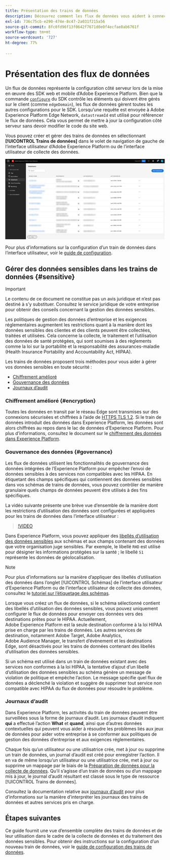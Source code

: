 ```yaml
---
title: Présentation des trains de données
description: Découvrez comment les flux de données vous aident à connecter l’intégration de votre SDK Experience Platform côté client à des produits Adobe et à des destinations tierces.
exl-id: 736c75cb-e290-474e-8c47-2a031f215a56
source-git-commit: 8fc0fd96f13f0642f7671d0e0f4ecfae8ab6761f
workflow-type: tm+mt
source-wordcount: '727'
ht-degree: 77%

---
```


# Présentation des flux de données

Un flux de données représente la configuration côté serveur lors de la mise en œuvre des SDK web et mobile d’Adobe Experience Platform. Bien que la commande [`configure`](/help/web-sdk/commands/configure/overview.md) du SDK contrôle les éléments qui doivent être gérés sur le client (comme `edgeDomain`), les flux de données gèrent toutes les autres configurations pour le SDK. Lorsqu’une requête est envoyée à Adobe Experience Platform Edge Network, `datastreamId` est utilisé pour référencer le flux de données. Cela vous permet de mettre à jour la configuration côté serveur sans devoir modifier le code du site web.

Vous pouvez créer et gérer des trains de données en sélectionnant **[!UICONTROL Trains de données]** dans le volet de navigation de gauche de l’interface utilisateur d’Adobe Experience Platform ou de l’interface utilisateur de collecte des données.

![Onglet Trains de données dans l’interface utilisateur](assets/overview/datastreams-tab.png)

Pour plus d’informations sur la configuration d’un train de données dans l’interface utilisateur, voir le [guide de configuration](./configure.md).

## Gérer des données sensibles dans les trains de données {#sensitive}

>[!IMPORTANT]
>
>Le contenu de ce document ne constitue pas un avis juridique et n’est pas destiné à s’y substituer. Consultez le service juridique de votre entreprise pour obtenir des conseils concernant la gestion des données sensibles.

Les politiques de gestion des données d’entreprise et les exigences réglementaires augmentent les restrictions quant à la manière dont les données sensibles des clientes et des clients peuvent être collectées, traitées et utilisées. Cela concerne la collecte, le traitement et l’utilisation des données de santé protégées, qui sont soumises à des règlements comme la loi sur la portabilité et la responsabilité des assurances-maladie (Health Insurance Portability and Accountability Act, HIPAA).

Les trains de données proposent trois méthodes pour vous aider à gérer vos données sensibles en toute sécurité :

* [Chiffrement amélioré](#encryption)
* [Gouvernance des données](#governance)
* [Journaux d’audit](#audit-logs)

### Chiffrement amélioré {#encryption}

Toutes les données en transit par le réseau Edge sont transmises sur des connexions sécurisées et chiffrées à l’aide de [HTTPS TLS 1.2](https://datatracker.ietf.org/doc/html/rfc5246). Si le train de données introduit des données dans Experience Platform, les données sont alors chiffrées au repos dans le lac de données d’Experience Platform. Pour plus d’informations, consultez le document sur le [chiffrement des données dans Experience Platform](../landing/governance-privacy-security/encryption.md).

### Gouvernance des données {#governance}

Les flux de données utilisent les fonctionnalités de gouvernance des données intégrées de l’Experience Platform pour empêcher l’envoi de données sensibles à des services non compatibles avec les HIPAA. En étiquetant des champs spécifiques qui contiennent des données sensibles dans vos schémas de trains de données, vous pouvez contrôler de manière granulaire quels champs de données peuvent être utilisés à des fins spécifiques.

La vidéo suivante présente une brève vue d’ensemble de la manière dont les restrictions d’utilisation des données sont configurées et appliquées pour les trains de données dans l’interface utilisateur :

>[!VIDEO](https://video.tv.adobe.com/v/3409588/?quality=12&learn=on&speedcontrol=on)

Dans Experience Platform, vous pouvez appliquer des [libellés d’utilisation des données sensibles](../data-governance/labels/reference.md#sensitive) aux schémas et aux champs contenant des données que votre organisation juge sensibles. Par exemple, le libellé `RHD` est utilisé pour désigner les informations protégées sur la santé ; le libellé `S1` représente les données de géolocalisation.

>[!NOTE]
>
>Pour plus d’informations sur la manière d’appliquer des libellés d’utilisation des données dans l’onglet [!UICONTROL Schémas] de l’interface utilisateur d’Experience Platform ou de l’interface utilisateur de collecte des données, consultez le [tutoriel sur l’étiquetage des schémas](../xdm/tutorials/labels.md).

Lorsque vous créez un flux de données, si le schéma sélectionné contient des libellés d’utilisation des données sensibles, vous pouvez uniquement configurer le flux de données pour envoyer ces données vers des destinations prêtes pour le HIPAA. Actuellement, Adobe Experience Platform est la seule destination conforme à la loi HIPAA prise en charge par les trains de données. Les autres services de destination, notamment Adobe Target, Adobe Analytics, Adobe Audience Manager, le transfert d’événement et les destinations Edge, sont désactivés pour les trains de données contenant des libellés d’utilisation des données sensibles.

Si un schéma est utilisé dans un train de données existant avec des services non conformes à la loi HIPAA, la tentative d’ajout d’un libellé d’utilisation des données sensibles au schéma génère un message de violation de politique et empêche l’action. Le message spécifie quel flux de données a déclenché la violation et suggère de supprimer tout service non compatible avec HIPAA du flux de données pour résoudre le problème.

### Journaux d’audit

Dans Experience Platform, les activités du train de données peuvent être surveillées sous la forme de journaux d’audit. Les journaux d’audit indiquent **qui** a effectué l’action **What** et **quand**, ainsi que d’autres données contextuelles qui peuvent vous aider à résoudre les problèmes liés aux jeux de données pour aider votre entreprise à se conformer aux politiques de gestion des données d’entreprise et aux exigences réglementaires.

Chaque fois qu’un utilisateur ou une utilisatrice crée, met à jour ou supprime un train de données, un journal d’audit est créé pour enregistrer l’action. Il en va de même lorsqu’un utilisateur ou une utilisatrice crée, met à jour ou supprime un mappage par le biais de la [Préparation de données pour la collecte de données](./data-prep.md). Qu’il s’agisse d’un train de données ou d’un mappage mis à jour, le journal d’audit résultant est classé sous le type de ressource [!UICONTROL Trains de données].

Consultez la documentation relative aux [journaux d’audit](../landing/governance-privacy-security/audit-logs/overview.md) pour plus d’informations sur la manière d’interpréter les journaux des trains de données et autres services pris en charge.

## Étapes suivantes

Ce guide fournit une vue d’ensemble complète des trains de données et de leur utilisation dans le cadre de la collecte de données et du traitement des données sensibles. Pour obtenir des instructions sur la configuration d’un nouveau train de données, voir le [guide de configuration des trains de données](./configure.md).
